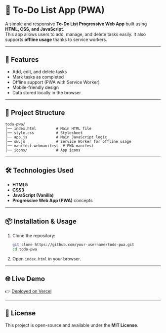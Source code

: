 # 📝 To-Do List App (PWA)

A simple and responsive **To-Do List Progressive Web App** built using **HTML, CSS, and JavaScript**.  
This app allows users to add, manage, and delete tasks easily. It also supports **offline usage** thanks to service workers.

---

## 🚀 Features
- Add, edit, and delete tasks  
- Mark tasks as completed  
- Offline support (PWA with Service Worker)  
- Mobile-friendly design  
- Data stored locally in the browser  

---

## 📂 Project Structure
```
todo-pwa/
│── index.html         # Main HTML file
│── style.css          # Stylesheet
│── app.js             # Main JavaScript logic
│── sw.js              # Service Worker for offline usage
│── manifest.webmanifest  # PWA manifest
│── icons/             # App icons
```

---

## 🛠️ Technologies Used
- **HTML5**  
- **CSS3**  
- **JavaScript (Vanilla)**  
- **Progressive Web App (PWA)** concepts  

---

## 📦 Installation & Usage
1. Clone the repository:
   ```bash
   git clone https://github.com/your-username/todo-pwa.git
   cd todo-pwa
   ```
2. Open `index.html` in your browser.  

---

## 🌐 Live Demo
👉 [Deployed on Vercel](https://your-site-name.netlify.app)  


---

## 📜 License
This project is open-source and available under the **MIT License**.
